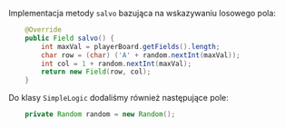 Implementacja metody `salvo` bazująca na wskazywaniu losowego pola:

```java
    @Override
    public Field salvo() {
        int maxVal = playerBoard.getFields().length;
        char row = (char) ('A' + random.nextInt(maxVal));
        int col = 1 + random.nextInt(maxVal);
        return new Field(row, col);
    }
```

Do klasy `SimpleLogic` dodaliśmy również następujące pole:

```java
    private Random random = new Random();
```